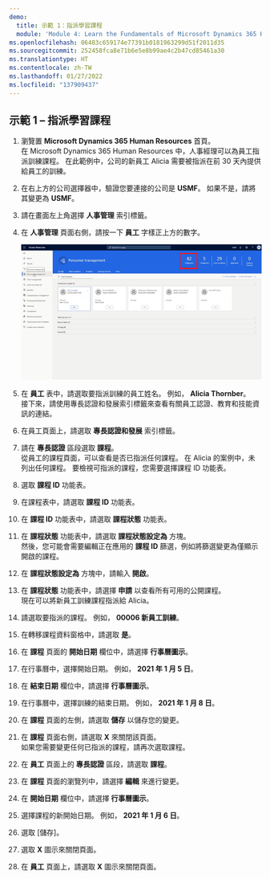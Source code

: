 ```yaml
---
demo:
  title: 示範 1：指派學習課程
  module: 'Module 4: Learn the Fundamentals of Microsoft Dynamics 365 Human Resources'
ms.openlocfilehash: 06483c659174e77391b0181963299d51f2011d35
ms.sourcegitcommit: 252458fca8e71b6e5e8b99ae4c2b47cd85461a30
ms.translationtype: HT
ms.contentlocale: zh-TW
ms.lasthandoff: 01/27/2022
ms.locfileid: "137909437"
---
```

## <a name="demo-1---assigning-learning-courses"></a>示範 1 – 指派學習課程

1. 瀏覽置 **Microsoft Dynamics 365 Human Resources** 首頁。  
    在 Microsoft Dynamics 365 Human Resources 中，人事經理可以為員工指派訓練課程。 在此範例中，公司的新員工 Alicia 需要被指派在前 30 天內提供給員工的訓練。

1. 在右上方的公司選擇器中，驗證您要連接的公司是 **USMF**。 如果不是，請將其變更為 **USMF**。

1. 請在畫面左上角選擇 **人事管理** 索引標籤。

1. 在 **人事管理** 頁面右側，請按一下 **員工** 字樣正上方的數字。

    ![人事管理頁面的螢幕擷取畫面，醒目提示了員工編號。](./media/assigning_learning_courses_1_employee.png)

1. 在 **員工** 表中，請選取要指派訓練的員工姓名。 例如， **Alicia Thornber**。  
    接下來，請使用專長認證和發展索引標籤來查看有關員工認證、教育和技能資訊的連結。

1. 在員工頁面上，請選取 **專長認證和發展** 索引標籤。

1. 請在 **專長認證** 區段選取 **課程**。  
    從員工的課程頁面，可以查看是否已指派任何課程。 在 Alicia 的案例中，未列出任何課程。 要檢視可指派的課程，您需要選擇課程 ID 功能表。

1. 選取 **課程 ID** 功能表。

1. 在課程表中，請選取 **課程 ID** 功能表。

1. 在 **課程 ID** 功能表中，請選取 **課程狀態** 功能表。

1. 在 **課程狀態** 功能表中，請選取 **課程狀態設定為** 方塊。  
    然後，您可能會需要編輯正在應用的 **課程 ID** 篩選，例如將篩選變更為僅顯示開啟的課程。

1. 在 **課程狀態設定為** 方塊中，請輸入 **開啟**。

1. 在 **課程狀態** 功能表中，請選擇 **申請** 以查看所有可用的公開課程。  
    現在可以將新員工訓練課程指派給 Alicia。

1. 請選取要指派的課程。 例如， **00006 新員工訓練**。

1. 在轉移課程資料窗格中，請選取 **是**。

1. 在 **課程** 頁面的 **開始日期** 欄位中，請選擇 **行事曆圖示**。

1. 在行事曆中，選擇開始日期。 例如， **2021 年 1 月 5 日**。

1. 在 **結束日期** 欄位中，請選擇 **行事曆圖示**。

1. 在行事曆中，選擇訓練的結束日期。 例如， **2021 年 1 月 8 日**。

1. 在 **課程** 頁面的左側，請選取 **儲存** 以儲存您的變更。

1. 在 **課程** 頁面右側，請選取 **X** 來關閉該頁面。  
    如果您需要變更任何已指派的課程，請再次選取課程。

1. 在 **員工** 頁面上的 **專長認證** 區段，請選取 **課程**。

1. 在 **課程** 頁面的瀏覽列中，請選擇 **編輯** 來進行變更。

1. 在 **開始日期** 欄位中，請選擇 **行事曆圖示**。

1. 選擇課程的新開始日期。 例如， **2021 年 1 月 6 日**。

1. 選取 [儲存]。

1. 選取 **X** 圖示來關閉頁面。

1. 在 **員工** 頁面上，請選取 **X** 圖示來關閉頁面。
